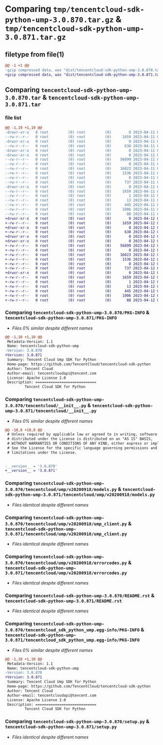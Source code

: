 # Comparing `tmp/tencentcloud-sdk-python-ump-3.0.870.tar.gz` & `tmp/tencentcloud-sdk-python-ump-3.0.871.tar.gz`

## filetype from file(1)

```diff
@@ -1 +1 @@
-gzip compressed data, was "dist/tencentcloud-sdk-python-ump-3.0.870.tar", last modified: Tue Apr 11 04:03:22 2023, max compression
+gzip compressed data, was "dist/tencentcloud-sdk-python-ump-3.0.871.tar", last modified: Wed Apr 12 00:46:47 2023, max compression
```

## Comparing `tencentcloud-sdk-python-ump-3.0.870.tar` & `tencentcloud-sdk-python-ump-3.0.871.tar`

### file list

```diff
@@ -1,19 +1,19 @@
-drwxr-xr-x   0 root         (0) root         (0)        0 2023-04-11 04:03:22.000000 tencentcloud-sdk-python-ump-3.0.870/
--rw-r--r--   0 root         (0) root         (0)     1659 2023-04-11 04:03:22.000000 tencentcloud-sdk-python-ump-3.0.870/PKG-INFO
-drwxr-xr-x   0 root         (0) root         (0)        0 2023-04-11 04:03:22.000000 tencentcloud-sdk-python-ump-3.0.870/tencentcloud/
--rw-r--r--   0 root         (0) root         (0)      630 2023-04-11 04:03:22.000000 tencentcloud-sdk-python-ump-3.0.870/tencentcloud/__init__.py
-drwxr-xr-x   0 root         (0) root         (0)        0 2023-04-11 04:03:22.000000 tencentcloud-sdk-python-ump-3.0.870/tencentcloud/ump/
-drwxr-xr-x   0 root         (0) root         (0)        0 2023-04-11 04:03:22.000000 tencentcloud-sdk-python-ump-3.0.870/tencentcloud/ump/v20200918/
--rw-r--r--   0 root         (0) root         (0)    56899 2023-04-11 04:03:22.000000 tencentcloud-sdk-python-ump-3.0.870/tencentcloud/ump/v20200918/models.py
--rw-r--r--   0 root         (0) root         (0)        0 2023-04-11 04:03:22.000000 tencentcloud-sdk-python-ump-3.0.870/tencentcloud/ump/v20200918/__init__.py
--rw-r--r--   0 root         (0) root         (0)    16023 2023-04-11 04:03:22.000000 tencentcloud-sdk-python-ump-3.0.870/tencentcloud/ump/v20200918/ump_client.py
--rw-r--r--   0 root         (0) root         (0)     1536 2023-04-11 04:03:22.000000 tencentcloud-sdk-python-ump-3.0.870/tencentcloud/ump/v20200918/errorcodes.py
--rw-r--r--   0 root         (0) root         (0)        0 2023-04-11 04:03:22.000000 tencentcloud-sdk-python-ump-3.0.870/tencentcloud/ump/__init__.py
--rw-r--r--   0 root         (0) root         (0)      737 2023-04-11 04:03:22.000000 tencentcloud-sdk-python-ump-3.0.870/README.rst
-drwxr-xr-x   0 root         (0) root         (0)        0 2023-04-11 04:03:22.000000 tencentcloud-sdk-python-ump-3.0.870/tencentcloud_sdk_python_ump.egg-info/
--rw-r--r--   0 root         (0) root         (0)     1659 2023-04-11 04:03:22.000000 tencentcloud-sdk-python-ump-3.0.870/tencentcloud_sdk_python_ump.egg-info/PKG-INFO
--rw-r--r--   0 root         (0) root         (0)        1 2023-04-11 04:03:22.000000 tencentcloud-sdk-python-ump-3.0.870/tencentcloud_sdk_python_ump.egg-info/dependency_links.txt
--rw-r--r--   0 root         (0) root         (0)       13 2023-04-11 04:03:22.000000 tencentcloud-sdk-python-ump-3.0.870/tencentcloud_sdk_python_ump.egg-info/top_level.txt
--rw-r--r--   0 root         (0) root         (0)      445 2023-04-11 04:03:22.000000 tencentcloud-sdk-python-ump-3.0.870/tencentcloud_sdk_python_ump.egg-info/SOURCES.txt
--rw-r--r--   0 root         (0) root         (0)     1006 2023-04-11 04:03:22.000000 tencentcloud-sdk-python-ump-3.0.870/setup.py
--rw-r--r--   0 root         (0) root         (0)       88 2023-04-11 04:03:22.000000 tencentcloud-sdk-python-ump-3.0.870/setup.cfg
+drwxr-xr-x   0 root         (0) root         (0)        0 2023-04-12 00:46:47.000000 tencentcloud-sdk-python-ump-3.0.871/
+-rw-r--r--   0 root         (0) root         (0)     1659 2023-04-12 00:46:47.000000 tencentcloud-sdk-python-ump-3.0.871/PKG-INFO
+drwxr-xr-x   0 root         (0) root         (0)        0 2023-04-12 00:46:47.000000 tencentcloud-sdk-python-ump-3.0.871/tencentcloud/
+-rw-r--r--   0 root         (0) root         (0)      630 2023-04-12 00:46:47.000000 tencentcloud-sdk-python-ump-3.0.871/tencentcloud/__init__.py
+drwxr-xr-x   0 root         (0) root         (0)        0 2023-04-12 00:46:47.000000 tencentcloud-sdk-python-ump-3.0.871/tencentcloud/ump/
+drwxr-xr-x   0 root         (0) root         (0)        0 2023-04-12 00:46:47.000000 tencentcloud-sdk-python-ump-3.0.871/tencentcloud/ump/v20200918/
+-rw-r--r--   0 root         (0) root         (0)    56899 2023-04-12 00:46:47.000000 tencentcloud-sdk-python-ump-3.0.871/tencentcloud/ump/v20200918/models.py
+-rw-r--r--   0 root         (0) root         (0)        0 2023-04-12 00:46:47.000000 tencentcloud-sdk-python-ump-3.0.871/tencentcloud/ump/v20200918/__init__.py
+-rw-r--r--   0 root         (0) root         (0)    16023 2023-04-12 00:46:47.000000 tencentcloud-sdk-python-ump-3.0.871/tencentcloud/ump/v20200918/ump_client.py
+-rw-r--r--   0 root         (0) root         (0)     1536 2023-04-12 00:46:47.000000 tencentcloud-sdk-python-ump-3.0.871/tencentcloud/ump/v20200918/errorcodes.py
+-rw-r--r--   0 root         (0) root         (0)        0 2023-04-12 00:46:47.000000 tencentcloud-sdk-python-ump-3.0.871/tencentcloud/ump/__init__.py
+-rw-r--r--   0 root         (0) root         (0)      737 2023-04-12 00:46:47.000000 tencentcloud-sdk-python-ump-3.0.871/README.rst
+drwxr-xr-x   0 root         (0) root         (0)        0 2023-04-12 00:46:47.000000 tencentcloud-sdk-python-ump-3.0.871/tencentcloud_sdk_python_ump.egg-info/
+-rw-r--r--   0 root         (0) root         (0)     1659 2023-04-12 00:46:47.000000 tencentcloud-sdk-python-ump-3.0.871/tencentcloud_sdk_python_ump.egg-info/PKG-INFO
+-rw-r--r--   0 root         (0) root         (0)        1 2023-04-12 00:46:47.000000 tencentcloud-sdk-python-ump-3.0.871/tencentcloud_sdk_python_ump.egg-info/dependency_links.txt
+-rw-r--r--   0 root         (0) root         (0)       13 2023-04-12 00:46:47.000000 tencentcloud-sdk-python-ump-3.0.871/tencentcloud_sdk_python_ump.egg-info/top_level.txt
+-rw-r--r--   0 root         (0) root         (0)      445 2023-04-12 00:46:47.000000 tencentcloud-sdk-python-ump-3.0.871/tencentcloud_sdk_python_ump.egg-info/SOURCES.txt
+-rw-r--r--   0 root         (0) root         (0)     1006 2023-04-12 00:46:47.000000 tencentcloud-sdk-python-ump-3.0.871/setup.py
+-rw-r--r--   0 root         (0) root         (0)       88 2023-04-12 00:46:47.000000 tencentcloud-sdk-python-ump-3.0.871/setup.cfg
```

### Comparing `tencentcloud-sdk-python-ump-3.0.870/PKG-INFO` & `tencentcloud-sdk-python-ump-3.0.871/PKG-INFO`

 * *Files 0% similar despite different names*

```diff
@@ -1,10 +1,10 @@
 Metadata-Version: 1.1
 Name: tencentcloud-sdk-python-ump
-Version: 3.0.870
+Version: 3.0.871
 Summary: Tencent Cloud Ump SDK for Python
 Home-page: https://github.com/TencentCloud/tencentcloud-sdk-python
 Author: Tencent Cloud
 Author-email: tencentcloudapi@tencent.com
 License: Apache License 2.0
 Description: ============================
         Tencent Cloud SDK for Python
```

### Comparing `tencentcloud-sdk-python-ump-3.0.870/tencentcloud/__init__.py` & `tencentcloud-sdk-python-ump-3.0.871/tencentcloud/__init__.py`

 * *Files 0% similar despite different names*

```diff
@@ -10,8 +10,8 @@
 # Unless required by applicable law or agreed to in writing, software
 # distributed under the License is distributed on an "AS IS" BASIS,
 # WITHOUT WARRANTIES OR CONDITIONS OF ANY KIND, either express or implied.
 # See the License for the specific language governing permissions and
 # limitations under the License.
 
 
-__version__ = '3.0.870'
+__version__ = '3.0.871'
```

### Comparing `tencentcloud-sdk-python-ump-3.0.870/tencentcloud/ump/v20200918/models.py` & `tencentcloud-sdk-python-ump-3.0.871/tencentcloud/ump/v20200918/models.py`

 * *Files identical despite different names*

### Comparing `tencentcloud-sdk-python-ump-3.0.870/tencentcloud/ump/v20200918/ump_client.py` & `tencentcloud-sdk-python-ump-3.0.871/tencentcloud/ump/v20200918/ump_client.py`

 * *Files identical despite different names*

### Comparing `tencentcloud-sdk-python-ump-3.0.870/tencentcloud/ump/v20200918/errorcodes.py` & `tencentcloud-sdk-python-ump-3.0.871/tencentcloud/ump/v20200918/errorcodes.py`

 * *Files identical despite different names*

### Comparing `tencentcloud-sdk-python-ump-3.0.870/README.rst` & `tencentcloud-sdk-python-ump-3.0.871/README.rst`

 * *Files identical despite different names*

### Comparing `tencentcloud-sdk-python-ump-3.0.870/tencentcloud_sdk_python_ump.egg-info/PKG-INFO` & `tencentcloud-sdk-python-ump-3.0.871/tencentcloud_sdk_python_ump.egg-info/PKG-INFO`

 * *Files 0% similar despite different names*

```diff
@@ -1,10 +1,10 @@
 Metadata-Version: 1.1
 Name: tencentcloud-sdk-python-ump
-Version: 3.0.870
+Version: 3.0.871
 Summary: Tencent Cloud Ump SDK for Python
 Home-page: https://github.com/TencentCloud/tencentcloud-sdk-python
 Author: Tencent Cloud
 Author-email: tencentcloudapi@tencent.com
 License: Apache License 2.0
 Description: ============================
         Tencent Cloud SDK for Python
```

### Comparing `tencentcloud-sdk-python-ump-3.0.870/setup.py` & `tencentcloud-sdk-python-ump-3.0.871/setup.py`

 * *Files identical despite different names*

